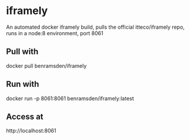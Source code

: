 # iframely
An automated docker iframely build, pulls the official itteco/iframely repo, runs in a node:8 environment, port 8061

## Pull with
docker pull benramsden/iframely

## Run with
  docker run -p 8061:8061 benramsden/iframely:latest

## Access at
  http://localhost:8061
